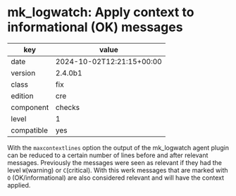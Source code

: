 [//]: # (werk v2)
# mk_logwatch: Apply context to informational (OK) messages

key        | value
---------- | ---
date       | 2024-10-02T12:21:15+00:00
version    | 2.4.0b1
class      | fix
edition    | cre
component  | checks
level      | 1
compatible | yes

With the `maxcontextlines` option the output of the mk_logwatch agent plugin can be reduced to a certain number of lines before and after relevant messages.
Previously the messages were seen as relevant if they had the level `W`(warning) or `C`(critical).
With this werk messages that are marked with `O` (OK/informational) are also considered relevant and will have the context applied.


